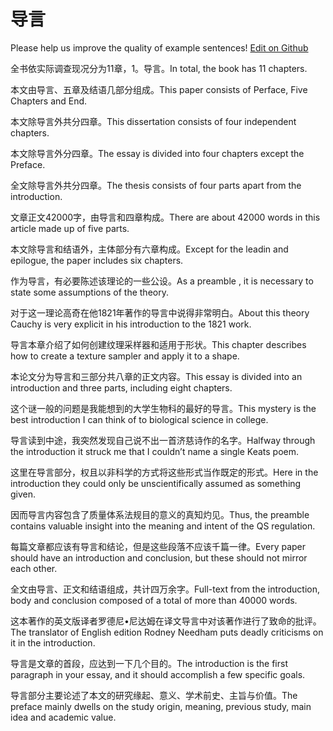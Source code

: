 # 导言

Please help us improve the quality of example sentences! [Edit on Github](https://github.com/jiyushe/jiyu-example-sentence-source/blob/main/chinese/daoyan_1.md)

<p><span class="chinese">全书依实际调查现况分为11章，1。导言。</span><span class="english">In total, the book has 11 chapters.</span></p>

<p><span class="chinese">本文由导言、五章及结语几部分组成。</span><span class="english">This paper consists of Perface, Five Chapters and End.</span></p>

<p><span class="chinese">本文除导言外共分四章。</span><span class="english">This dissertation consists of four independent chapters.</span></p>

<p><span class="chinese">本文除导言外分四章。</span><span class="english">The essay is divided into four chapters except the Preface.</span></p>

<p><span class="chinese">全文除导言外共分四章。</span><span class="english">The thesis consists of four parts apart from the introduction.</span></p>

<p><span class="chinese">文章正文42000字，由导言和四章构成。</span><span class="english">There are about 42000 words in this article made up of five parts.</span></p>

<p><span class="chinese">本文除导言和结语外，主体部分有六章构成。</span><span class="english">Except for the leadin and epilogue, the paper includes six chapters.</span></p>

<p><span class="chinese">作为导言，有必要陈述该理论的一些公设。</span><span class="english">As a preamble , it is necessary to state some assumptions of the theory.</span></p>

<p><span class="chinese">对于这一理论高奇在他1821年著作的导言中说得非常明白。</span><span class="english">About this theory Cauchy is very explicit in his introduction to the 1821 work.</span></p>

<p><span class="chinese">导言本章介绍了如何创建纹理采样器和适用于形状。</span><span class="english">This chapter describes how to create a texture sampler and apply it to a shape.</span></p>

<p><span class="chinese">本论文分为导言和三部分共八章的正文内容。</span><span class="english">This essay is divided into an introduction and three parts, including eight chapters.</span></p>

<p><span class="chinese">这个谜一般的问题是我能想到的大学生物科的最好的导言。</span><span class="english">This mystery is the best introduction I can think of to biological science in college.</span></p>

<p><span class="chinese">导言读到中途，我突然发现自己说不出一首济慈诗作的名字。</span><span class="english">Halfway through the introduction it struck me that I couldn’t name a single Keats poem.</span></p>

<p><span class="chinese">这里在导言部分，权且以非科学的方式将这些形式当作既定的形式。</span><span class="english">Here in the introduction they could only be unscientifically assumed as something given.</span></p>

<p><span class="chinese">因而导言内容包含了质量体系法规目的意义的真知灼见。</span><span class="english">Thus, the preamble contains valuable insight into the meaning and intent of the QS regulation.</span></p>

<p><span class="chinese">每篇文章都应该有导言和结论，但是这些段落不应该千篇一律。</span><span class="english">Every paper should have an introduction and conclusion, but these should not mirror each other.</span></p>

<p><span class="chinese">全文由导言、正文和结语组成，共计四万余字。</span><span class="english">Full-text from the introduction, body and conclusion composed of a total of more than 40000 words.</span></p>

<p><span class="chinese">这本著作的英文版译者罗德尼•尼达姆在译文导言中对该著作进行了致命的批评。</span><span class="english">The translator of English edition Rodney Needham puts deadly criticisms on it in the introduction.</span></p>

<p><span class="chinese">导言是文章的首段，应达到一下几个目的。</span><span class="english">The introduction is the first paragraph in your essay, and it should accomplish a few specific goals.</span></p>

<p><span class="chinese">导言部分主要论述了本文的研究缘起、意义、学术前史、主旨与价值。</span><span class="english">The preface mainly dwells on the study origin, meaning, previous study, main idea and academic value.</span></p>

